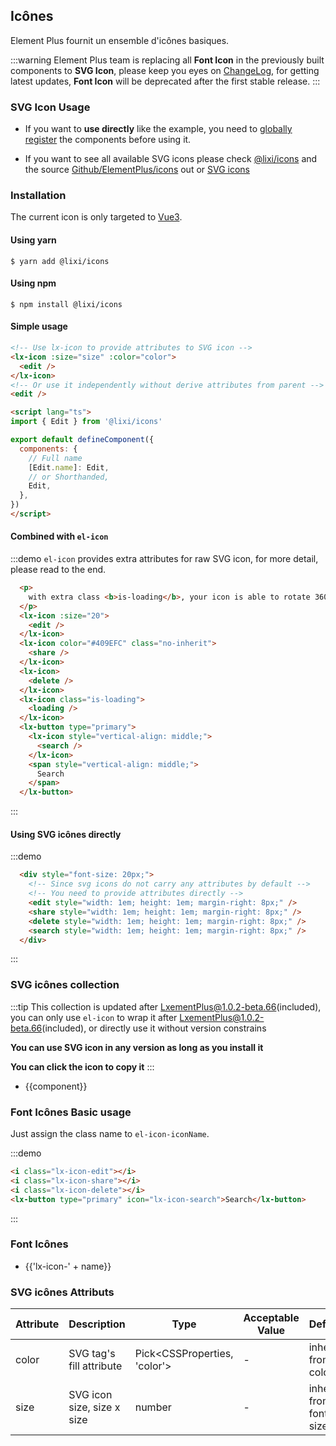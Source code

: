 ## Icônes

Element Plus fournit un ensemble d'icônes basiques.

:::warning
Element Plus team is replacing all **Font Icon** in the previously built components to **SVG Icon**, please keep you eyes on [ChangeLog](/#/fr/component/changelog), for getting latest updates, **Font Icon** will be deprecated after the first stable release.
:::

### SVG Icon Usage
- If you want to **use directly** like the example, you need to [globally register](https://v3.vuejs.org/guide/component-registration.html#global-registration) the components before using it.

- If you want to see all available SVG icons please check [@lixi/icons](https://unpkg.com/browse/@lixi/icons@latest/lib/) and the source [Github/ElementPlus/icons](https://github.com/element-plus/element-plus-icons) out or [SVG icons](/#/fr/component/icon#svg-tu-biao-ji-he)

### Installation
The current icon is only targeted to [Vue3](https://v3.vuejs.org).
#### Using yarn
```shell
$ yarn add @lixi/icons
```

#### Using npm
```shell
$ npm install @lixi/icons
```

#### Simple usage

```html
<!-- Use lx-icon to provide attributes to SVG icon -->
<lx-icon :size="size" :color="color">
  <edit />
</lx-icon>
<!-- Or use it independently without derive attributes from parent -->
<edit />

<script lang="ts">
import { Edit } from '@lixi/icons'

export default defineComponent({
  components: {
    // Full name
    [Edit.name]: Edit,
    // or Shorthanded,
    Edit,
  },
})
</script>
```
#### Combined with `el-icon`
:::demo  `el-icon` provides extra attributes for raw SVG icon, for more detail, please read to the end.
```html
  <p>
    with extra class <b>is-loading</b>, your icon is able to rotate 360 deg in 2 seconds, you can also override this
  </p>
  <lx-icon :size="20">
    <edit />
  </lx-icon>
  <lx-icon color="#409EFC" class="no-inherit">
    <share />
  </lx-icon>
  <lx-icon>
    <delete />
  </lx-icon>
  <lx-icon class="is-loading">
    <loading />
  </lx-icon>
  <lx-button type="primary">
    <lx-icon style="vertical-align: middle;">
      <search />
    </lx-icon>
    <span style="vertical-align: middle;">
      Search
    </span>
  </lx-button>
```
:::

#### Using SVG icônes directly

:::demo
```html
  <div style="font-size: 20px;">
    <!-- Since svg icons do not carry any attributes by default -->
    <!-- You need to provide attributes directly -->
    <edit style="width: 1em; height: 1em; margin-right: 8px;" />
    <share style="width: 1em; height: 1em; margin-right: 8px;" />
    <delete style="width: 1em; height: 1em; margin-right: 8px;" />
    <search style="width: 1em; height: 1em; margin-right: 8px;" />
  </div>
```
:::

### SVG icônes collection
:::tip
This collection is updated after LxementPlus@1.0.2-beta.66(included), you can only use `el-icon` to wrap it after LxementPlus@1.0.2-beta.66(included), or directly use it without version constrains

**You can use SVG icon in any version as long as you install it**

**You can click the icon to copy it**
:::

<ul class="icon-list">
  <li
    v-for="component in $svgIcons"
    :key="component"
    @click="$copySvgIcon(component)">
    <span class="demo-svg-icon">
      <lx-icon color="#000">
        <component :is="component" />
      </lx-icon>
      <span class="icon-name">{{component}}</span>
    </span>
  </li>
</ul>

### Font Icônes Basic usage

Just assign the class name to `el-icon-iconName`.

:::demo

```html
<i class="lx-icon-edit"></i>
<i class="lx-icon-share"></i>
<i class="lx-icon-delete"></i>
<lx-button type="primary" icon="lx-icon-search">Search</lx-button>

```
:::

### Font Icônes

<ul class="icon-list">
  <li v-for="name in $icon" :key="name">
    <span>
      <i :class="'lx-icon-' + name"></i>
      <span class="icon-name">{{'lx-icon-' + name}}</span>
    </span>
  </li>
</ul>


### SVG icônes Attributs
| Attribute      | Description    | Type      | Acceptable Value       | Default   |
|---------- |-------- |---------- |-------------  |-------- |
| color    | SVG tag's fill attribute | Pick\<CSSProperties, 'color'\> | - | inherit from color |
| size | SVG icon size, size x size | number | - | inherit from font size |
